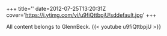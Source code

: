 +++
title=''
date=2012-07-25T13:20:31Z
cover='https://i.ytimg.com/vi/u9fiQttbpjU/sddefault.jpg'
+++

All content belongs to GlennBeck.
{{< youtube u9fiQttbpjU >}}
